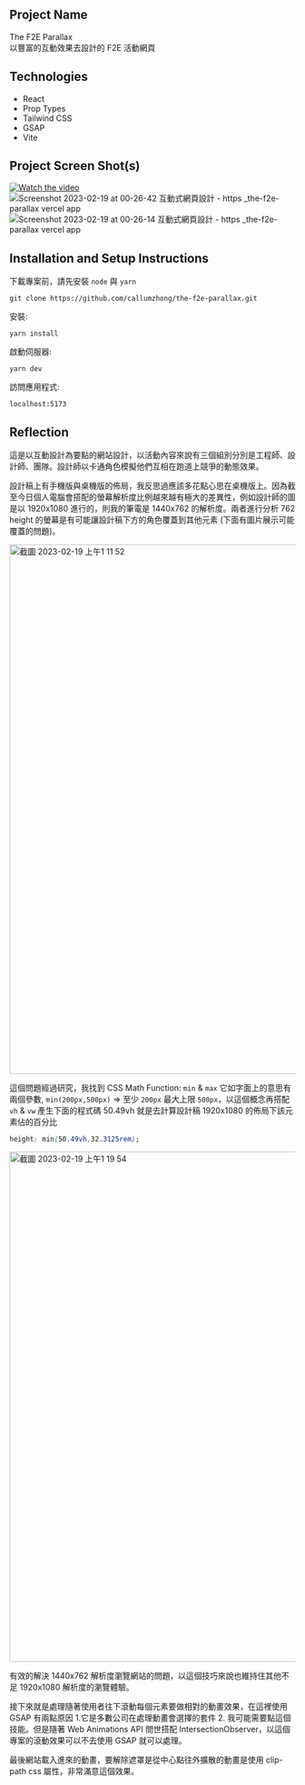 ## Project Name

The F2E Parallax  
以豐富的互動效果去設計的 F2E 活動網頁

## Technologies

- React
- Prop Types
- Tailwind CSS
- GSAP
- Vite

## Project Screen Shot(s)
[![Watch the video](https://img.youtube.com/vi/0vLSGXzpueQ/maxresdefault.jpg)](https://youtu.be/0vLSGXzpueQ)
![Screenshot 2023-02-19 at 00-26-42 互動式網頁設計 - https __the-f2e-parallax vercel app_](https://user-images.githubusercontent.com/103582829/219876871-11b67992-5b6c-4c87-a631-f1b44d2d95d1.png)
![Screenshot 2023-02-19 at 00-26-14 互動式網頁設計 - https __the-f2e-parallax vercel app_](https://user-images.githubusercontent.com/103582829/219876874-0e92bd52-4298-4c00-8775-cb7b7e6ccf0e.png)

## Installation and Setup Instructions

下載專案前，請先安裝 `node` 與 `yarn`

```
git clone https://github.com/callumzhong/the-f2e-parallax.git
```

安裝:

`yarn install`

啟動伺服器:

`yarn dev`

訪問應用程式:

`localhost:5173`

## Reflection

這是以互動設計為要點的網站設計，以活動內容來說有三個組別分別是工程師、設計師、團隊。設計師以卡通角色模擬他們互相在跑道上競爭的動態效果。

設計稿上有手機版與桌機版的佈局，我反思過應該多花點心思在桌機版上。因為截至今日個人電腦會搭配的螢幕解析度比例越來越有極大的差異性，例如設計師的圖是以 1920x1080 進行的，則我的筆電是 1440x762 的解析度。兩者進行分析 762 height 的螢幕是有可能讓設計稿下方的角色覆蓋到其他元素 (下面有圖片展示可能覆蓋的問題)。

<img width="932" alt="截圖 2023-02-19 上午1 11 52" src="https://user-images.githubusercontent.com/103582829/219879048-f7807ed0-ea1c-4187-af41-2dbeb762352b.png">

這個問題經過研究，我找到 CSS Math Function: `min` & `max` 它如字面上的意思有兩個參數, `min(200px,500px)` => 至少 `200px` 最大上限 `500px`，以這個概念再搭配 `vh` & `vw` 產生下面的程式碼 50.49vh 就是去計算設計稿 1920x1080 的佈局下該元素佔的百分比

```css
height: min(50.49vh,32.3125rem);
```
<img width="898" alt="截圖 2023-02-19 上午1 19 54" src="https://user-images.githubusercontent.com/103582829/219879405-84c2b124-14c6-4f7f-952c-afa35507fc62.png">

有效的解決 1440x762 解析度瀏覽網站的問題，以這個技巧來說也維持住其他不足 1920x1080 解析度的瀏覽體驗。

接下來就是處理隨著使用者往下滾動每個元素要做相對的動畫效果，在這裡使用 GSAP 有兩點原因 1.它是多數公司在處理動畫會選擇的套件 2. 我可能需要點這個技能。但是隨著 Web Animations API 問世搭配 IntersectionObserver，以這個專案的滾動效果可以不去使用 GSAP 就可以處理。

最後網站載入進來的動畫，要解除遮罩是從中心點往外擴散的動畫是使用 clip-path css 屬性，非常滿意這個效果。





